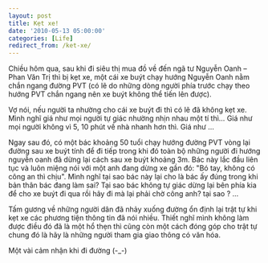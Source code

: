 ```yaml
---
layout: post
title: Kẹt xe!
date: '2010-05-13 05:00:00'
categories: [Life]
redirect_from: /ket-xe/
---
```


Chiều hôm qua, sau khi đi siêu thị mua đồ về đến ngã tư Nguyễn Oanh – Phan Văn Trị thì bị kẹt xe, một cái xe buýt chạy hướng Nguyễn Oanh nằm chắn ngang đường PVT (có lẽ do những dòng người phía trước chạy theo hướng PVT chắn ngang nên xe buýt không thể tiến lên được).

Vợ nói, nếu người ta nhường cho cái xe buýt đi thì có lẽ đã không kẹt xe. Mình nghĩ giá như mọi người tự giác nhường nhịn nhau một tí thì… Giá như mọi người không vì 5, 10 phút về nhà nhanh hơn thì. Giá như …

Ngay sau đó, có một bác khoảng 50 tuổi chạy hướng đường PVT vòng lại đường sau xe buýt tính để đi tiếp trong khi đó toàn bộ những người đi hướng nguyễn oanh đã dừng lại cách sau xe buýt khoảng 3m. Bác này lắc đầu liên tục và luôn miệng nói với một anh đang dừng xe gần đó: "Bó tay, không có công an thì chịu". Mình nghĩ tại sao bác này lại cho là bác ấy đúng trong khi bản thân bác đang làm sai? Tại sao bác không tự giác dừng lại bên phía kia để cho xe buýt đi qua rồi hãy đi mà lại phải chờ công anh? tại sao ? …

Tấm gương về những người dân đã nhảy xuống đường ổn định lại trật tự khi kẹt xe các phương tiện thông tin đã nói nhiều. Thiết nghĩ mình không làm được điều đó đã là một hổ thẹn thì cũng còn một cách đóng góp cho trật tự chung đó là hãy là những người tham gia giao thông có văn hóa.

Một vài cảm nhận khi đi đường (-_-)